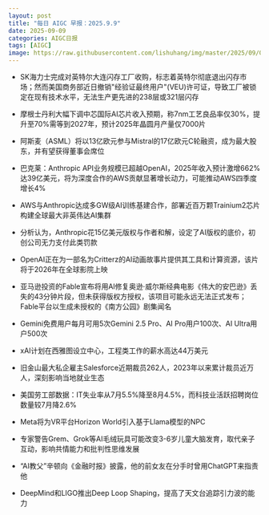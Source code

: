 ```yaml
---
layout: post
title: "每日 AIGC 早报：2025.9.9"
date: 2025-09-09
categories: AIGC日报
tags: [AIGC]
image: https://raw.githubusercontent.com/lishuhang/img/master/2025/09/0909-d.webp
---
```


- SK海力士完成对英特尔大连闪存工厂收购，标志着英特尔彻底退出闪存市场；然而美国商务部近日撤销"经验证最终用户"(VEU)许可证，导致工厂被锁定在现有技术水平，无法生产更先进的238层或321层闪存

- 摩根士丹利大幅下调中芯国际AI芯片收入预期，称7nm工艺良品率仅30%，提升至70%需等到2027年，预计2025年晶圆月产量仅7000片

- 阿斯麦（ASML）将以13亿欧元参与Mistral的17亿欧元C轮融资，成为最大股东，并有望获得董事会席位

- 巴克莱：Anthropic API业务规模已超越OpenAI，2025年收入预计激增662%达39亿美元，将为深度合作的AWS贡献显著增长动力，可能推动AWS四季度增长4%

- AWS与Anthropic达成多GW级AI训练基建合作，部署近百万颗Trainium2芯片构建全球最大非英伟达AI集群

- 分析认为，Anthropic花15亿美元版权与作者和解，设定了AI版权的底价，初创公司无力支付此类罚款

- OpenAI正在为一部名为Critterz的AI动画故事片提供其工具和计算资源，该片将于2026年在全球影院上映

- 亚马逊投资的Fable宣布将用AI修复奥逊·威尔斯经典电影《伟大的安巴逊》丢失的43分钟片段，但未获得版权方授权，该项目可能永远无法正式发布；Fable平台以生成未授权的《南方公园》剧集闻名

- Gemini免费用户每月可用5次Gemini 2.5 Pro、AI Pro用户100次、AI Ultra用户500次

- xAI计划在西雅图设立中心，工程类工作的薪水高达44万美元

- 旧金山最大私企雇主Salesforce近期裁员262人，2023年以来累计裁员近万人，深刻影响当地就业生态

- 美国劳工部数据：IT失业率从7月5.5%降至8月4.5%，而科技业活跃招聘岗位数量较7月降2.6%

- Meta将为VR平台Horizon World引入基于Llama模型的NPC

- 专家警告Grem、Grok等AI毛绒玩具可能改变3-6岁儿童大脑发育，取代亲子互动，影响共情能力和批判性思维发展

- “AI教父”辛顿向《金融时报》披露，他的前女友在分手时曾用ChatGPT来指责他

- DeepMind和LIGO推出Deep Loop Shaping，提高了天文台追踪引力波的能力